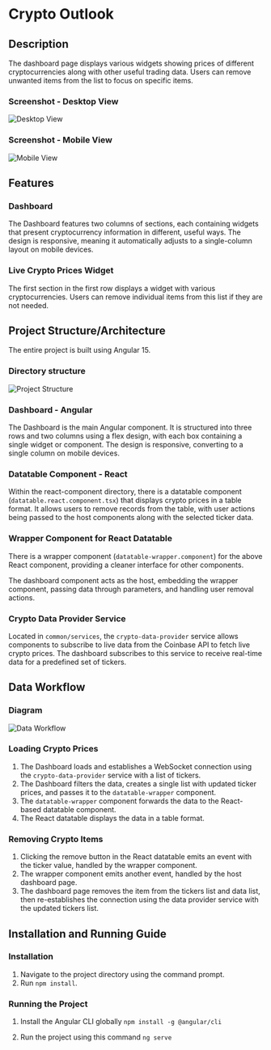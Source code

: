 
# Crypto Outlook

## Description
The dashboard page displays various widgets showing prices of different cryptocurrencies along with other useful trading data. Users can remove unwanted items from the list to focus on specific items.

### Screenshot - Desktop View
![Desktop View](./screenshots/desktop-view.png)

### Screenshot - Mobile View
![Mobile View](./screenshots/mobile-view.png)

## Features

### Dashboard
The Dashboard features two columns of sections, each containing widgets that present cryptocurrency information in different, useful ways. The design is responsive, meaning it automatically adjusts to a single-column layout on mobile devices.

### Live Crypto Prices Widget
The first section in the first row displays a widget with various cryptocurrencies. Users can remove individual items from this list if they are not needed.

## Project Structure/Architecture
The entire project is built using Angular 15.

### Directory structure
![Project Structure](./screenshots/project-structure.png)

### Dashboard - Angular
The Dashboard is the main Angular component. It is structured into three rows and two columns using a flex design, with each box containing a single widget or component. The design is responsive, converting to a single column on mobile devices.

### Datatable Component - React
Within the react-component directory, there is a datatable component (`datatable.react.component.tsx`) that displays crypto prices in a table format. It allows users to remove records from the table, with user actions being passed to the host components along with the selected ticker data.

### Wrapper Component for React Datatable
There is a wrapper component (`datatable-wrapper.component`) for the above React component, providing a cleaner interface for other components.

The dashboard component acts as the host, embedding the wrapper component, passing data through parameters, and handling user removal actions.

### Crypto Data Provider Service
Located in `common/services`, the `crypto-data-provider` service allows components to subscribe to live data from the Coinbase API to fetch live crypto prices. The dashboard subscribes to this service to receive real-time data for a predefined set of tickers.

## Data Workflow

### Diagram
![Data Workflow](./screenshots/data-workflow.png)

### Loading Crypto Prices

1. The Dashboard loads and establishes a WebSocket connection using the `crypto-data-provider` service with a list of tickers.
2. The Dashboard filters the data, creates a single list with updated ticker prices, and passes it to the `datatable-wrapper` component.
3. The `datatable-wrapper` component forwards the data to the React-based datatable component.
4. The React datatable displays the data in a table format.

### Removing Crypto Items
1. Clicking the remove button in the React datatable emits an event with the ticker value, handled by the wrapper component.
2. The wrapper component emits another event, handled by the host dashboard page.
3. The dashboard page removes the item from the tickers list and data list, then re-establishes the connection using the data provider service with the updated tickers list.

## Installation and Running Guide

### Installation
1. Navigate to the project directory using the command prompt.
2. Run `npm install`.

### Running the Project
1. Install the Angular CLI globally `npm install -g @angular/cli`
   
2. Run the project using this command `ng serve`
